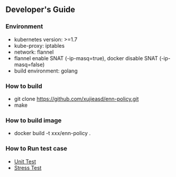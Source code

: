 ## Developer's Guide

### Environment

* kubernetes version: >=1.7
* kube-proxy: iptables
* network: flannel
* flannel enable SNAT (-ip-masq=true), docker disable SNAT (-ip-masq=false)
* build environment: golang

### How to build

* git clone https://github.com/xujieasd/enn-policy.git
* make

### How to build image

* docker build -t xxx/enn-policy .

### How to Run test case

- [Unit Test](../test/unit_test/ReadMe.md)
- [Stress Test](../test/pressure_test/README.md)